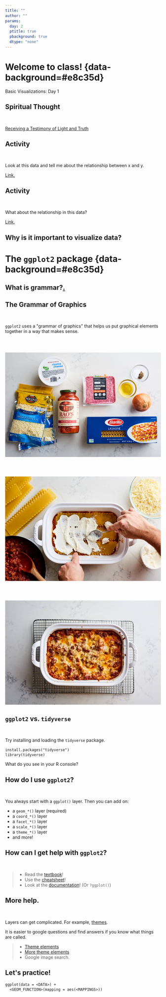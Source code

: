 ```yaml
---
title: ""
author: ""
params:
  day: 2
  ptitle: true
  pbackground: true
  dtype: "none"
---
```




# Welcome to class! {data-background=#e8c35d}

Basic Visualizations: Day 1

<!-------------------------------
## Task 6 says to push the `.Rmd`, `.md`, and the `.html`

<br>

![](images/rmarkdownflow.png)

## What does it mean to push the "graphics folder" to GitHub?

<br>

[Example.](https://github.com/BYUI335/M335_WI21_Paxman_Tayl/tree/master/week_02_data_science/task_03)
----------------------------------->

## Spiritual Thought

<br>

[Receiving a Testimony of Light and Truth](https://www.churchofjesuschrist.org/study/general-conference/2014/10/receiving-a-testimony-of-light-and-truth?lang=eng)


## Activity

<br>

Look at this data and tell me about the relationship between x and y.

[Link.](https://github.com/ktoutloud/classslides/raw/master/math335/data/data1.csv)

## Activity

<br>

What about the relationship in this data?

[Link.](https://github.com/ktoutloud/classslides/raw/master/math335/data/data2.csv)

## Why is it important to visualize data?

# The `ggplot2` package {data-background=#e8c35d}

## What is grammar?[.](https://www.google.com/search?q=grammar&rlz=1C1GCEJ_enUS882US882&oq=grammar&aqs=chrome..69i57j0i67i457j0i67i395i433l2j0i67i395j69i60j69i61l2.1229j1j7&sourceid=chrome&ie=UTF-8)

## The Grammar of Graphics

<br>

`ggplot2` uses a "grammar of graphics" that helps us put graphical elements together in a way that makes sense.

##

<br>

![](images/lasagna_ingredients.jpg)

##

<br>

![](images/lasagna_layers.jpg)

##

<br>

![](images/lasagna_final.jpg)

## `ggplot2` vs. `tidyverse`

<br>

Try installing and loading the `tidyverse` package.

```
install.packages("tidyverse")
library(tidyverse)
```

What do you see in your R console?

## How do I use `ggplot2`?

<br>

You always start with a `ggplot()` layer. Then you can add on:

- a `geom_*()` layer (required)
- a `coord_*()` layer
- a `facet_*()` layer
- a `scale_*()` layer
- a `theme_*()` layer
- and more!

## How can I get help with `ggplot2`?

<br>

> - Read the [textbook](https://r4ds.had.co.nz/data-visualisation.html)! 
> - Use the [cheatsheet](https://github.com/rstudio/cheatsheets/blob/master/data-visualization-2.1.pdf)!
> - Look at the [documentation](https://ggplot2.tidyverse.org/index.html)! (Or `?ggplot()`)

## More help.

<br>

Layers can get complicated. For example, [themes](https://ggplot2.tidyverse.org/reference/theme.html).

It is easier to google questions and find answers if you know what things are called.

> - [Theme elements](https://henrywang.nl/ggplot2-theme-elements-demonstration/)
> - [More theme elements](https://isabella-b.com/blog/ggplot2-theme-elements-reference/)
> - Google image search.

## Let's practice!

```
ggplot(data = <DATA>) + 
  <GEOM_FUNCTION>(mapping = aes(<MAPPINGS>))
```

<!-----------------------------
# Task 9 {data-background=#e8c35d}

##

![](images/dataviz/excess-mortality-p-scores.png)

## Tidy Data

>- `pivot_longer()`
>- `pivot_wider()`
>- [How to select column names](https://dplyr.tidyverse.org/reference/select.html)

## Sister Larson's Code


# Reading Discussion {data-background=#e8c35d}

## [The Two Questions](https://hbr.org/2016/06/visualizations-that-really-work)

>- Is the information conceptual or data-driven?
>- Am I declaring something or exploring something?

## This class is data-driven.

>- "Exploring" = trying to figure something out = EDA
>- "Delcaring" = communicating information = visualizations for presentations

![](images/dataviz/R1606H_BERINATO_B.png)

## Everyday Dataviz

>- Simple, simple, simple
>- Communicate a single message
>- Generate discussion about the ideas in the chart, not the chart itself

## Sister Larson's Favorite Quotes

> "A poorly designed chart will waste that time by provoking questions that require the presenter to interpret information that's meant to be obvious. If an everyday dataviz can't speak for itself, it has failed-just like a joke whose punch line has to be explained."

## Sister Larson's Favorite Quotes

> "Busy charts communicate the idea that you've been just that-busy."

## Sister Larson's Favorite Quotes

> "What we actually do when we make a good chart is get at some truth and move people to feel it-to see what couldn't be seen before. To change minds. To cause action."

# Class Activity {data-background=#e8c35d}

## [Make This Chart](https://ourworldindata.org/grapher/carbon-footprint-travel-mode?tab=chart&stackMode=absolute&region=World)

![](images/dataviz/carbon-footprint-travel-mode.png)

## What is the message?

What if I only wanted to communicate one message with this chart - that public transportation is better (ie, lower carbon footprint)?

![](images/dataviz/carbon-footprint-travel-mode.png)
----------------------->
